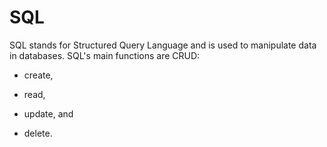 # SQL
SQL stands for Structured Query Language and is used to manipulate data in databases. SQL's main functions are CRUD:
* create,
* read,
* update, and
* delete.